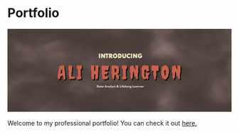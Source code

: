 # Portfolio
<img src="Resources/header.png">

Welcome to my professional portfolio! You can check it out [here.](https://alilynnh.github.io/Portfolio/)
